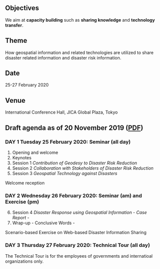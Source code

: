 ## Objectives

We aim at **capacity building** such as **sharing knowledge** and **technology transfer**.

## Theme

How geospatial information and related technologies are utilized to share disaster related information and disaster risk information.

## Date

25-27 February 2020

## Venue

International Conference Hall, JICA Global Plaza, Tokyo

## Draft agenda as of 20 November 2019 ([PDF](https://ggim-tokyo-2020.github.io/agenda.pdf))
### DAY 1 Tuesday 25 February 2020: Seminar (all day)

1. Opening and welcome
2. Keynotes
3. Session 1 *Contribution of Geodesy to Disaster Risk Reduction*
4. Session 2 *Collaboration with Stakeholders of Disaster Risk Reduction*
5. Session 3 *Geospatial Technology against Disasters*

Welcome reception

### DAY 2 Wednesday 26 February 2020: Seminar (am) and Exercise (pm)

6. Session 4 *Disaster Response using Geospatial Information - Case Report -*
7. Wrap-up - Conclusive Words -

Scenario-based Exercise on Web-based Disaster Information Sharing

### DAY 3 Thursday 27 February 2020: Technical Tour (all day)
The Technical Tour is for the employees of governments and internatioal organizations only. 
